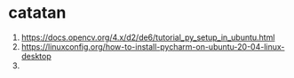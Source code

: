 # catatan

1. https://docs.opencv.org/4.x/d2/de6/tutorial_py_setup_in_ubuntu.html
2. https://linuxconfig.org/how-to-install-pycharm-on-ubuntu-20-04-linux-desktop
3. 
